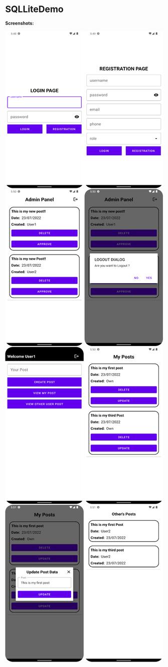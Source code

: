 # SQLLiteDemo
<b>Screenshots:</br><br>
<img src="images/ss1.png" width=250 height=500>
<img src="images/ss2.png" width=250 height=500>
<img src="images/ss3.png" width=250 height=500>
<img src="images/ss4.png" width=250 height=500>
<img src="images/ss5.png" width=250 height=500>
<img src="images/ss6.png" width=250 height=500>
<img src="images/ss7.png" width=250 height=500>
<img src="images/ss8.png" width=250 height=500>

